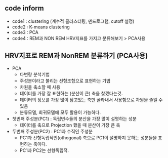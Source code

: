 ## code inform
- code1 : clustering (계수적 클러스터링, 덴드로그램, cutoff 설정)
- code2 : K-means clustering
- code3 : PCA
- code4 : REM과 NON REM HRV지표를 가지고 분류해보기 > PCA사용

## HRV지표로 REM과 NonREM 분류하기 (PCA사용)
- PCA 
  - 다변량 분석기법
  - 주성분이라고 불리는 선형조합으로 표현하는 기법
  - 차원을 축소할 때 사용
  - 데이터를 가장 잘 표현하는 (분산이 큰) 축을 찾겠다는것.
  - 데이터의 정보를 가장 많이 담고있는 축만 골라내서 사용함으로 차원을 줄일 수 있음
  - 분류모델, 회귀모델에 모두 활용이 가능하다.
- 첫번째 주성분(PC1) : 독립변수들의 분산을 가장 많이 설명하는 성분
  - 데이터를 축으로 Projection 했을 때 분산이 가장 큰 축
- 두번째 주성분(PC2) : PC1과 수직인 주성분
  - PC1과 선형독립적인(othogonal) 축으로 PC1이 설명하지 못하는 성분들을 표현하는 축이다.
  - PC1과 PC2는 선형독립적. 
 
